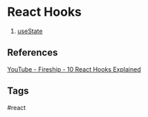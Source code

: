 # React Hooks

1. [useState](../202401220020)  

## References
[YouTube - Fireship - 10 React Hooks Explained](https://www.youtube.com/watch?v=TNhaISOUy6Q)

## Tags
#react
